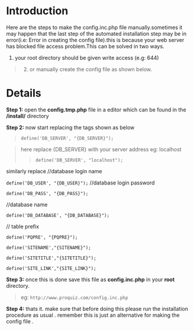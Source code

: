 # Introduction #

Here are the steps to make the config.inc.php file manually.sometimes it may happen that the last step of the automated installation step may be in error(i.e: Error in creating the config file).this is because your web server has blocked file access problem.This can be solved in two ways.

  1. your root directory should be given write access (e.g: 644)
> 2) or manually create the config file as shown below.


# Details #

**Step 1:** open the **config.tmp.php** file in a editor which can be found in the **/install/**  directory


**Step 2:** now start replacing the tags shown as below
> ` define('DB_SERVER', "{DB_SERVER}"); `


> here replace {DB\_SERVER} with your server address eg: localhost
> > ` define('DB_SERVER', "localhost"); `


similarly replace
//database login name

`define('DB_USER', "{DB_USER}");`
//database login password

`define('DB_PASS', "{DB_PASS}");`

//database name

`define('DB_DATABASE', "{DB_DATABASE}");`

// table prefix

`define('PQPRE', "{PQPRE}");`

`define('SITENAME',"{SITENAME}");`

`define('SITETITLE',"{SITETITLE}");`

`define('SITE_LINK',"{SITE_LINK}");`


**Step 3:** once this is done save this file as **config.inc.php**  in your **root**   directory.

> eg:  `http://www.proquiz.com/config.inc.php`

**Step 4:** thats it. make sure that before doing this please run the installation procedure as usual . remember this is just an alternative for making the config file .